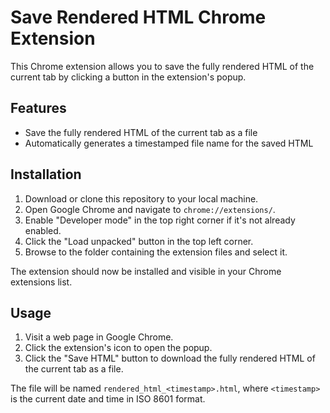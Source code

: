 Save Rendered HTML Chrome Extension
===================================

This Chrome extension allows you to save the fully rendered HTML of the current tab by clicking a button in the extension's popup.

Features
--------

*   Save the fully rendered HTML of the current tab as a file
*   Automatically generates a timestamped file name for the saved HTML

Installation
------------

1.  Download or clone this repository to your local machine.
2.  Open Google Chrome and navigate to `chrome://extensions/`.
3.  Enable "Developer mode" in the top right corner if it's not already enabled.
4.  Click the "Load unpacked" button in the top left corner.
5.  Browse to the folder containing the extension files and select it.

The extension should now be installed and visible in your Chrome extensions list.

Usage
-----

1.  Visit a web page in Google Chrome.
2.  Click the extension's icon to open the popup.
3.  Click the "Save HTML" button to download the fully rendered HTML of the current tab as a file.

The file will be named `rendered_html_<timestamp>.html`, where `<timestamp>` is the current date and time in ISO 8601 format.

<!-- Files -->
<!-- ----- -->
<!---->
<!-- *   `manifest.json`: The extension's manifest file that provides metadata and configuration. -->
<!-- *   `popup.html`: The HTML file for the extension's popup. -->
<!-- *   `popup.js`: The JavaScript file for the extension's popup, which handles button click events and communicates with the content script. -->
<!-- *   `icon48.png`: A 48x48 pixel icon for the extension. -->

<!-- License -->
<!-- ------- -->
<!---->
<!-- This project is released under the MIT License. See the [LICENSE](LICENSE) file for details. -->